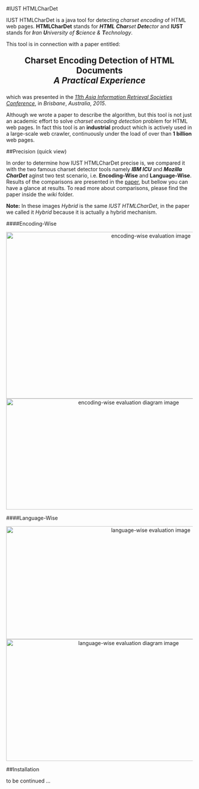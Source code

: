 #IUST HTMLCharDet

IUST HTMLCharDet is a java tool for detecting *charset encoding* of HTML web pages. **HTMLCharDet** stands for _**HTML** **Char**set **Dete**ctor_ and **IUST** stands for _**I**ran **U**niversity of **S**cience & **T**echnology_.

This tool is in connection with a paper entitled:  
<p align=center style="font-size:160%;">
 <b>Charset Encoding Detection of HTML Documents</b></br>
 <em><b>A Practical Experience</b></em></br>
</p>

which was presented in the *[11th Asia Information Retrieval Societies Conference][1]*, in *Brisbane*, *Australia*, *2015*.

Although we wrote a paper to describe the algorithm, but this tool is not just an academic effort to solve *charset encoding detection* problem for HTML web pages. In fact this tool is an **industrial** product which is actively used in a large-scale web crawler,  continuously under the load of over than **1 billion** web pages.

##Precision (quick view)

In order to determine how IUST HTMLCharDet precise is, we compared it with the two famous charset detector tools namely _**IBM ICU**_ and _**Mozilla CharDet**_ aginst two test scenario, i.e. **Encoding-Wise** and **Language-Wise**. Results of the comparisons are presented in the [paper][paper], but bellow you can have a glance at results. To read more about comparisons, please find the paper inside the *wiki* folder. 

**Note:** In these images *Hybrid* is the same *IUST HTMLCharDet*, in the paper we called it *Hybrid* because it is actually a hybrid mechanism.

####Encoding-Wise

<p align=center>
<img src="https://cloud.githubusercontent.com/assets/14090324/12007482/e31a7330-ac1b-11e5-976b-2d45beb64939.jpg" alt="encoding-wise evaluation image" height="450" width="766">
</img>
</br>

<img src="https://cloud.githubusercontent.com/assets/14090324/12007849/cc8f46ca-ac2c-11e5-9600-dd3cd3a39ac1.jpg" alt="encoding-wise evaluation diagram image" height="300" width="645">
</img>
</p>

####Language-Wise

<p align=center>
<img src="https://cloud.githubusercontent.com/assets/14090324/12007456/6d706dfc-ac1a-11e5-8ec3-1d999820f4a4.jpg" alt="language-wise evaluation image" height="305" width="765">
</img>
</br>

<img src="https://cloud.githubusercontent.com/assets/14090324/12007852/db79aaf4-ac2c-11e5-883a-006de77d3222.jpg" alt="language-wise evaluation diagram image" height="329" width="645">
</img>
</p>
##Installation

to be continued ...

[1]: http://airs-conference.org/2015/program.html
[paper]: https://github.com/shabanali-faghani/IUST-HTMLCharDet/tree/master/wiki/paper.pdf
